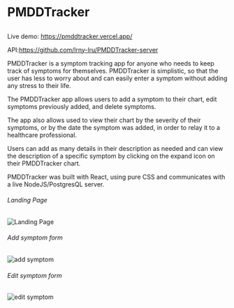 # PMDDTracker
##

Live demo: https://pmddtracker.vercel.app/

API:https://github.com/lrny-lru/PMDDTracker-server

PMDDTracker is a symptom tracking app for anyone who needs to keep track of symptoms for themselves. PMDDTracker is simplistic, so that the user has less to worry about and can easily enter a symptom without adding any stress to their life. 

The PMDDTracker app allows users to add a symptom to their  chart, edit symptoms previously added, and delete symptoms.

The app also allows used to view their chart by the severity of their symptoms, or by the date the symptom was added, in order to relay it to a healthcare professional.

Users can add as many details in their description as needed and can view the description of a specific symptom by clicking on the expand icon on their PMDDTracker chart.

PMDDTracker was built with React, using pure CSS and communicates with a live NodeJS/PostgresQL server.

###### Landing Page
![Landing Page](https://i.imgur.com/b4YyWsQ.png)


###### Add symptom form
![add symptom](https://i.imgur.com/CHEEy5R.png)

###### Edit symptom form
![edit symptom](https://i.imgur.com/UleEazd.png)


